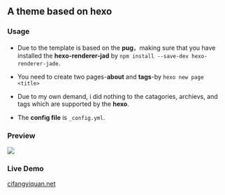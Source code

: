 ## A theme based on hexo

### Usage

- Due to the template is based on the **pug**，making sure that you have installed the **hexo-renderer-jad** by `npm install --save-dev hexo-renderer-jade`.

- You need to create two pages-**about** and **tags**-by `hexo new page <title>`

- Due to my own demand, i did nothing to the catagories, archievs, and tags which are supported by the **hexo**.

- The **config file** is `_config.yml`.

### Preview

![](./Preview.png)

### Live Demo

[cifangyiquan.net](https://cifangyiquan.net)
